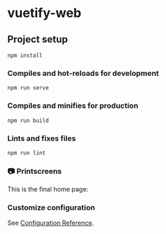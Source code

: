 # vuetify-web

## Project setup
```
npm install
```

### Compiles and hot-reloads for development
```
npm run serve
```

### Compiles and minifies for production
```
npm run build
```

### Lints and fixes files
```
npm run lint
```
### 📷 Printscreens

This is the final home page:



### Customize configuration
See [Configuration Reference](https://cli.vuejs.org/config/).
